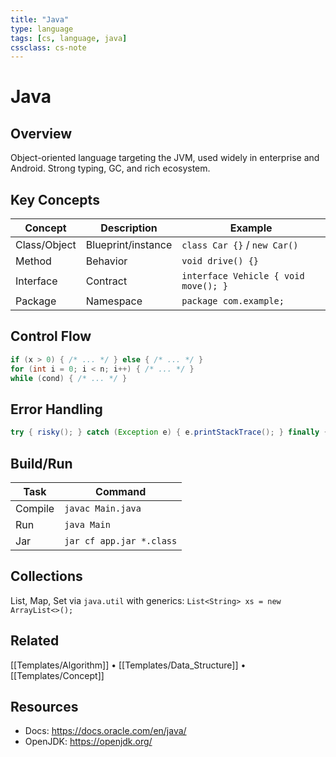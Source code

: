 ```yaml
---
title: "Java"
type: language
tags: [cs, language, java]
cssclass: cs-note
---
```


# Java

## Overview
Object-oriented language targeting the JVM, used widely in enterprise and Android. Strong typing, GC, and rich ecosystem.

## Key Concepts
| Concept | Description | Example |
|---------|-------------|---------|
| Class/Object | Blueprint/instance | `class Car {}` / `new Car()` |
| Method | Behavior | `void drive() {}` |
| Interface | Contract | `interface Vehicle { void move(); }` |
| Package | Namespace | `package com.example;` |

## Control Flow
```java
if (x > 0) { /* ... */ } else { /* ... */ }
for (int i = 0; i < n; i++) { /* ... */ }
while (cond) { /* ... */ }
```

## Error Handling
```java
try { risky(); } catch (Exception e) { e.printStackTrace(); } finally { cleanup(); }
```

## Build/Run
| Task | Command |
|------|---------|
| Compile | `javac Main.java` |
| Run | `java Main` |
| Jar | `jar cf app.jar *.class` |

## Collections
List, Map, Set via `java.util` with generics: `List<String> xs = new ArrayList<>();`

## Related
[[Templates/Algorithm]] • [[Templates/Data_Structure]] • [[Templates/Concept]]

## Resources
- Docs: https://docs.oracle.com/en/java/
- OpenJDK: https://openjdk.org/

